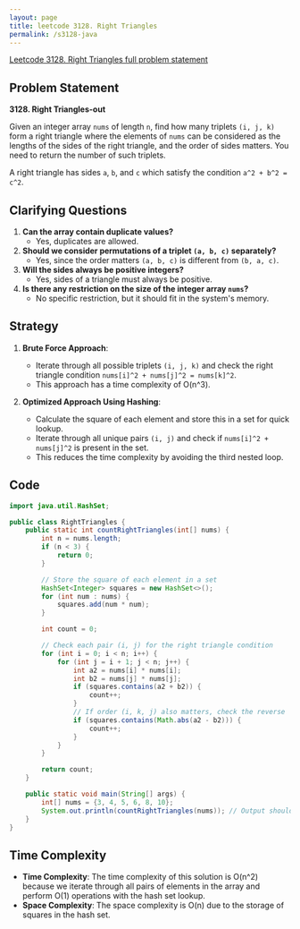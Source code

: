 ```yaml
---
layout: page
title: leetcode 3128. Right Triangles
permalink: /s3128-java
---
```

[Leetcode 3128. Right Triangles full problem statement](https://algoadvance.github.io/algoadvance/l3128)
## Problem Statement

**3128. Right Triangles-out**

Given an integer array `nums` of length `n`, find how many triplets `(i, j, k)` form a right triangle where the elements of `nums` can be considered as the lengths of the sides of the right triangle, and the order of sides matters. You need to return the number of such triplets.

A right triangle has sides `a`, `b`, and `c` which satisfy the condition `a^2 + b^2 = c^2`.

## Clarifying Questions
1. **Can the array contain duplicate values?**
   - Yes, duplicates are allowed.
2. **Should we consider permutations of a triplet `(a, b, c)` separately?**
   - Yes, since the order matters `(a, b, c)` is different from `(b, a, c)`.
3. **Will the sides always be positive integers?**
   - Yes, sides of a triangle must always be positive.
4. **Is there any restriction on the size of the integer array `nums`?**
   - No specific restriction, but it should fit in the system's memory.

## Strategy

1. **Brute Force Approach**:
    - Iterate through all possible triplets `(i, j, k)` and check the right triangle condition `nums[i]^2 + nums[j]^2 = nums[k]^2`.
    - This approach has a time complexity of O(n^3).

2. **Optimized Approach Using Hashing**:
    - Calculate the square of each element and store this in a set for quick lookup.
    - Iterate through all unique pairs `(i, j)` and check if `nums[i]^2 + nums[j]^2` is present in the set.
    - This reduces the time complexity by avoiding the third nested loop.

## Code

```java
import java.util.HashSet;

public class RightTriangles {
    public static int countRightTriangles(int[] nums) {
        int n = nums.length;
        if (n < 3) {
            return 0;
        }

        // Store the square of each element in a set
        HashSet<Integer> squares = new HashSet<>();
        for (int num : nums) {
            squares.add(num * num);
        }

        int count = 0;

        // Check each pair (i, j) for the right triangle condition
        for (int i = 0; i < n; i++) {
            for (int j = i + 1; j < n; j++) {
                int a2 = nums[i] * nums[i];
                int b2 = nums[j] * nums[j];
                if (squares.contains(a2 + b2)) {
                    count++;
                }
                // If order (i, k, j) also matters, check the reverse
                if (squares.contains(Math.abs(a2 - b2))) {
                    count++;
                }
            }
        }

        return count;
    }

    public static void main(String[] args) {
        int[] nums = {3, 4, 5, 6, 8, 10};
        System.out.println(countRightTriangles(nums)); // Output should be number of right triangles
    }
}
```

## Time Complexity

- **Time Complexity**: The time complexity of this solution is O(n^2) because we iterate through all pairs of elements in the array and perform O(1) operations with the hash set lookup.
- **Space Complexity**: The space complexity is O(n) due to the storage of squares in the hash set.